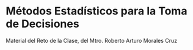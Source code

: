 # Métodos Estadísticos para la Toma de Decisiones

Material del Reto de la Clase, del Mtro. Roberto Arturo Morales Cruz
